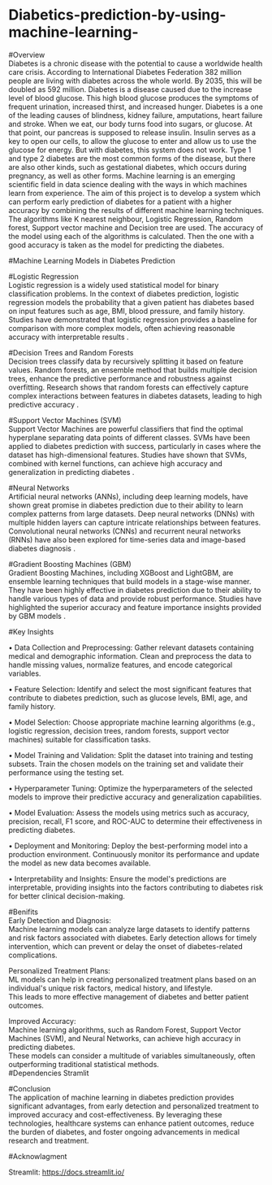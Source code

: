 # Diabetics-prediction-by-using-machine-learning-<br>
#Overview<br>
Diabetes is a chronic disease with the potential to cause a worldwide health care crisis. According to International Diabetes Federation 382 million people are living with diabetes across the whole world. By 2035, this will be doubled as 592 million. Diabetes is a disease caused due to the increase level of blood glucose. This high blood glucose produces the symptoms of frequent urination, increased thirst, and increased hunger. Diabetes is a one of the leading causes of blindness, kidney failure, amputations, heart failure and stroke. When we eat, our body turns food into sugars, or glucose. At that point, our pancreas is supposed to release insulin. Insulin serves as a key to open our cells, to allow the glucose to enter and allow us to use the glucose for energy. But with diabetes, this system does not work. Type 1 and type 2 diabetes are the most common forms of the disease, but there are also other kinds, such as gestational diabetes, which occurs during pregnancy, as well as other forms. Machine learning is an emerging scientific field in data science dealing with the ways in which machines learn from experience. The aim of this project is to develop a system which can perform early prediction of diabetes for a patient with a higher accuracy by combining the results of different machine learning techniques. The algorithms like K nearest neighbour, Logistic Regression, Random forest, Support vector machine and Decision tree are used. The accuracy of the model using each of the algorithms is calculated. Then the one with a good accuracy is taken as the model for predicting the diabetes. <br>

#Machine Learning Models in Diabetes Prediction<br>

#Logistic Regression<br>
Logistic regression is a widely used statistical model for binary classification problems. In the context of diabetes prediction, logistic regression models the probability that a given patient has diabetes based on input features such as age, BMI, blood pressure, and family history. Studies have demonstrated that logistic regression provides a baseline for comparison with more complex models, often achieving reasonable accuracy with interpretable results .<br>

#Decision Trees and Random Forests<br>
Decision trees classify data by recursively splitting it based on feature values. Random forests, an ensemble method that builds multiple decision trees, enhance the predictive performance and robustness against overfitting. Research shows that random forests can effectively capture complex interactions between features in diabetes datasets, leading to high predictive accuracy .<br>

#Support Vector Machines (SVM)<br>
Support Vector Machines are powerful classifiers that find the optimal hyperplane separating data points of different classes. SVMs have been applied to diabetes prediction with success, particularly in cases where the dataset has high-dimensional features. Studies have shown that SVMs, combined with kernel functions, can achieve high accuracy and generalization in predicting diabetes .<br>

#Neural Networks<br>
Artificial neural networks (ANNs), including deep learning models, have shown great promise in diabetes prediction due to their ability to learn complex patterns from large datasets. Deep neural networks (DNNs) with multiple hidden layers can capture intricate relationships between features. Convolutional neural networks (CNNs) and recurrent neural networks (RNNs) have also been explored for time-series data and image-based diabetes diagnosis .<br>

#Gradient Boosting Machines (GBM)<br>
Gradient Boosting Machines, including XGBoost and LightGBM, are ensemble learning techniques that build models in a stage-wise manner. They have been highly effective in diabetes prediction due to their ability to handle various types of data and provide robust performance. Studies have highlighted the superior accuracy and feature importance insights provided by GBM models .<br>

#Key Insights<br>

•	Data Collection and Preprocessing: Gather relevant datasets containing medical and demographic information. Clean and preprocess the data to handle missing values, normalize features, and encode categorical variables.<br>

•	Feature Selection: Identify and select the most significant features that contribute to diabetes prediction, such as glucose levels, BMI, age, and family history.<br>

•	Model Selection: Choose appropriate machine learning algorithms (e.g., logistic regression, decision trees, random forests, support vector machines) suitable for classification tasks.<br>

•	Model Training and Validation: Split the dataset into training and testing subsets. Train the chosen models on the training set and validate their performance using the testing set.<br>

•	Hyperparameter Tuning: Optimize the hyperparameters of the selected models to improve their predictive accuracy and generalization capabilities.<br>

•	Model Evaluation: Assess the models using metrics such as accuracy, precision, recall, F1 score, and ROC-AUC to determine their effectiveness in predicting diabetes.<br>

•	Deployment and Monitoring: Deploy the best-performing model into a production environment. Continuously monitor its performance and update the model as new data becomes available.<br>

•	Interpretability and Insights: Ensure the model's predictions are interpretable, providing insights into the factors contributing to diabetes risk for better clinical decision-making.<br>

#Benifits<br>
Early Detection and Diagnosis:<br>
Machine learning models can analyze large datasets to identify patterns and risk factors associated with diabetes.
Early detection allows for timely intervention, which can prevent or delay the onset of diabetes-related complications.<br>

Personalized Treatment Plans:<br>
ML models can help in creating personalized treatment plans based on an individual's unique risk factors, medical history, and lifestyle.<br>
This leads to more effective management of diabetes and better patient outcomes.<br>

Improved Accuracy:<br>
Machine learning algorithms, such as Random Forest, Support Vector Machines (SVM), and Neural Networks, can achieve high accuracy in predicting diabetes.<br>
These models can consider a multitude of variables simultaneously, often outperforming traditional statistical methods.<br>
#Dependencies
Stramlit

#Conclusion<br>
The application of machine learning in diabetes prediction provides significant advantages, from early detection and personalized treatment to improved accuracy and cost-effectiveness. By leveraging these technologies, healthcare systems can enhance patient outcomes, reduce the burden of diabetes, and foster ongoing advancements in medical research and treatment.<br>

#Acknowlagment

Streamlit: https://docs.streamlit.io/










    
    
    


